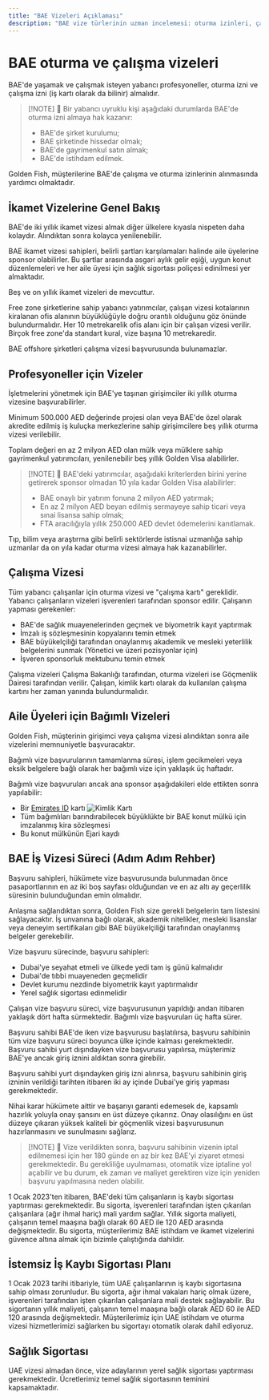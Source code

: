 ```yaml
---
title: "BAE Vizeleri Açıklaması"
description: "BAE vize türlerinin uzman incelemesi: oturma izinleri, çalışma vizeleri ve bağımlı vizeleri. Gereksinimler ve işlemler hakkında bilmeniz gereken her şey."
---
```


# BAE oturma ve çalışma vizeleri

BAE'de yaşamak ve çalışmak isteyen yabancı profesyoneller, oturma izni ve çalışma izni (iş kartı olarak da bilinir) almalıdır.

> [!NOTE] 💚 Bir yabancı uyruklu kişi aşağıdaki durumlarda BAE'de oturma izni almaya hak kazanır:
>
> - BAE'de şirket kurulumu;
> - BAE şirketinde hissedar olmak;
> - BAE'de gayrimenkul satın almak;
> - BAE'de istihdam edilmek.

Golden Fish, müşterilerine BAE'de çalışma ve oturma izinlerinin alınmasında yardımcı olmaktadır.

## İkamet Vizelerine Genel Bakış

BAE'de iki yıllık ikamet vizesi almak diğer ülkelere kıyasla nispeten daha kolaydır. Alındıktan sonra kolayca yenilenebilir.

BAE ikamet vizesi sahipleri, belirli şartları karşılamaları halinde aile üyelerine sponsor olabilirler. Bu şartlar arasında asgari aylık gelir eşiği, uygun konut düzenlemeleri ve her aile üyesi için sağlık sigortası poliçesi edinilmesi yer almaktadır.

Beş ve on yıllık ikamet vizeleri de mevcuttur.

Free zone şirketlerine sahip yabancı yatırımcılar, çalışan vizesi kotalarının kiralanan ofis alanının büyüklüğüyle doğru orantılı olduğunu göz önünde bulundurmalıdır. Her 10 metrekarelik ofis alanı için bir çalışan vizesi verilir. Birçok free zone'da standart kural, vize başına 10 metrekaredir.

BAE offshore şirketleri çalışma vizesi başvurusunda bulunamazlar.

## Profesyoneller için Vizeler

İşletmelerini yönetmek için BAE'ye taşınan girişimciler iki yıllık oturma vizesine başvurabilirler.

Minimum 500.000 AED değerinde projesi olan veya BAE'de özel olarak akredite edilmiş iş kuluçka merkezlerine sahip girişimcilere beş yıllık oturma vizesi verilebilir.

Toplam değeri en az 2 milyon AED olan mülk veya mülklere sahip gayrimenkul yatırımcıları, yenilenebilir beş yıllık Golden Visa alabilirler.

> [!NOTE] 💚 BAE'deki yatırımcılar, aşağıdaki kriterlerden birini yerine getirerek sponsor olmadan 10 yıla kadar Golden Visa alabilirler:
>
> - BAE onaylı bir yatırım fonuna 2 milyon AED yatırmak;
> - En az 2 milyon AED beyan edilmiş sermayeye sahip ticari veya sınai lisansa sahip olmak;
> - FTA aracılığıyla yıllık 250.000 AED devlet ödemelerini kanıtlamak.

Tıp, bilim veya araştırma gibi belirli sektörlerde istisnai uzmanlığa sahip uzmanlar da on yıla kadar oturma vizesi almaya hak kazanabilirler.

## Çalışma Vizesi

Tüm yabancı çalışanlar için oturma vizesi ve "çalışma kartı" gereklidir. Yabancı çalışanların vizeleri işverenleri tarafından sponsor edilir. Çalışanın yapması gerekenler:

- BAE'de sağlık muayenelerinden geçmek ve biyometrik kayıt yaptırmak
- İmzalı iş sözleşmesinin kopyalarını temin etmek
- BAE büyükelçiliği tarafından onaylanmış akademik ve mesleki yeterlilik belgelerini sunmak (Yönetici ve üzeri pozisyonlar için)
- İşveren sponsorluk mektubunu temin etmek

Çalışma vizeleri Çalışma Bakanlığı tarafından, oturma vizeleri ise Göçmenlik Dairesi tarafından verilir. Çalışan, kimlik kartı olarak da kullanılan çalışma kartını her zaman yanında bulundurmalıdır.

## Aile Üyeleri için Bağımlı Vizeleri

Golden Fish, müşterinin girişimci veya çalışma vizesi alındıktan sonra aile vizelerini memnuniyetle başvuracaktır.

Bağımlı vize başvurularının tamamlanma süresi, işlem gecikmeleri veya eksik belgelere bağlı olarak her bağımlı vize için yaklaşık üç haftadır.

Bağımlı vize başvuruları ancak ana sponsor aşağıdakileri elde ettikten sonra yapılabilir:

- Bir [Emirates ID](https://u.ae/en/information-and-services/visa-and-emirates-id/emirates-id) kartı ![Kimlik Kartı](/img/ILONMASKID.webp)
- Tüm bağımlıları barındırabilecek büyüklükte bir BAE konut mülkü için imzalanmış kira sözleşmesi
- Bu konut mülkünün Ejari kaydı

## BAE İş Vizesi Süreci (Adım Adım Rehber)

Başvuru sahipleri, hükümete vize başvurusunda bulunmadan önce pasaportlarının en az iki boş sayfası olduğundan ve en az altı ay geçerlilik süresinin bulunduğundan emin olmalıdır.

Anlaşma sağlandıktan sonra, Golden Fish size gerekli belgelerin tam listesini sağlayacaktır. İş unvanına bağlı olarak, akademik nitelikler, mesleki lisanslar veya deneyim sertifikaları gibi BAE büyükelçiliği tarafından onaylanmış belgeler gerekebilir.

Vize başvuru sürecinde, başvuru sahipleri:

- Dubai'ye seyahat etmeli ve ülkede yedi tam iş günü kalmalıdır
- Dubai'de tıbbi muayeneden geçmelidir
- Devlet kurumu nezdinde biyometrik kayıt yaptırmalıdır
- Yerel sağlık sigortası edinmelidir

Çalışan vize başvuru süreci, vize başvurusunun yapıldığı andan itibaren yaklaşık dört hafta sürmektedir. Bağımlı vize başvuruları üç hafta sürer.

Başvuru sahibi BAE'de iken vize başvurusu başlatılırsa, başvuru sahibinin tüm vize başvuru süreci boyunca ülke içinde kalması gerekmektedir. Başvuru sahibi yurt dışındayken vize başvurusu yapılırsa, müşterimiz BAE'ye ancak giriş iznini aldıktan sonra girebilir.

Başvuru sahibi yurt dışındayken giriş izni alınırsa, başvuru sahibinin giriş izninin verildiği tarihten itibaren iki ay içinde Dubai'ye giriş yapması gerekmektedir.

Nihai karar hükümete aittir ve başarıyı garanti edemesek de, kapsamlı hazırlık yoluyla onay şansını en üst düzeye çıkarırız. Onay olasılığını en üst düzeye çıkaran yüksek kaliteli bir göçmenlik vizesi başvurusunun hazırlanmasını ve sunulmasını sağlarız.

> [!NOTE] 💚 Vize verildikten sonra, başvuru sahibinin vizenin iptal edilmemesi için her 180 günde en az bir kez BAE'yi ziyaret etmesi gerekmektedir.
> Bu gerekliliğe uyulmaması, otomatik vize iptaline yol açabilir ve bu durum, ek zaman ve maliyet gerektiren vize için yeniden başvuru yapılmasına neden olabilir.

1 Ocak 2023'ten itibaren, BAE'deki tüm çalışanların iş kaybı sigortası yaptırması gerekmektedir. Bu sigorta, işverenleri tarafından işten çıkarılan çalışanlara (ağır ihmal hariç) mali yardım sağlar. Yıllık sigorta maliyeti, çalışanın temel maaşına bağlı olarak 60 AED ile 120 AED arasında değişmektedir. Bu sigorta, müşterilerimiz BAE istihdam ve ikamet vizelerini güvence altına almak için bizimle çalıştığında dahildir.

## İstemsiz İş Kaybı Sigortası Planı

1 Ocak 2023 tarihi itibariyle, tüm UAE çalışanlarının iş kaybı sigortasına sahip olması zorunludur. Bu sigorta, ağır ihmal vakaları hariç olmak üzere, işverenleri tarafından işten çıkarılan çalışanlara mali destek sağlayabilir. Bu sigortanın yıllık maliyeti, çalışanın temel maaşına bağlı olarak AED 60 ile AED 120 arasında değişmektedir. Müşterilerimiz için UAE istihdam ve oturma vizesi hizmetlerimizi sağlarken bu sigortayı otomatik olarak dahil ediyoruz.

## Sağlık Sigortası

UAE vizesi almadan önce, vize adaylarının yerel sağlık sigortası yaptırması gerekmektedir. Ücretlerimiz temel sağlık sigortasının teminini kapsamaktadır.